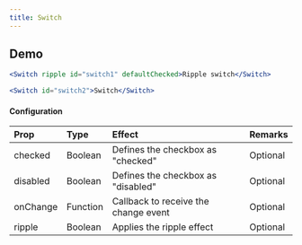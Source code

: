 ```yaml
---
title: Switch
---
```


## Demo

```jsx
<Switch ripple id="switch1" defaultChecked>Ripple switch</Switch>

<Switch id="switch2">Switch</Switch>
```

#### Configuration

| Prop         | Type      | Effect       | Remarks      |
|:-------------|:----------|:-------------|:-------------|
| checked      | Boolean   | Defines the checkbox as "checked"  | Optional |
| disabled     | Boolean   | Defines the checkbox as "disabled" | Optional |
| onChange     | Function  | Callback to receive the change event | Optional |
| ripple       | Boolean   | Applies the ripple effect | Optional |
